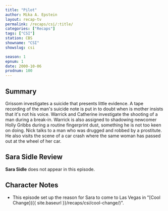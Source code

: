 ```yaml
---
title: "Pilot"
author: Mika A. Epstein
layout: recap-tv
permalink: /recaps/csi/:title/
categories: ["Recaps"]
tags: ["CSI"]
station: CBS
showname: "CSI"
showslug: csi

season: 1
epnum: 1
date: 2000-10-06
prodnum: 100  
---  
```

## Summary

Grissom investigates a suicide that presents little evidence. A tape recording of the man's suicide note is put in to doubt when is mother insists that it's not his voice. Warrick and Catherine investigate the shooting of a man during a break-in. Warrick is also assigned to shadowing newcomer Holly Gribbs during a routine fingerprint dust, something he is not too keen on doing. Nick talks to a man who was drugged and robbed by a prostitute. He also visits the scene of a car crash where the same woman has passed out at the wheel of her car.

## Sara Sidle Review

**Sara Sidle** does not appear in this episode.

## Character Notes

* This episode set up the reason for Sara to come to Las Vegas in "[Cool Change]({{ site.baseurl }}/recaps/csi/cool-change/)".

